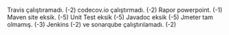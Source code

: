 Travis çalıştıramadı. (-2)
codecov.io çalıştırmadı. (-2)
Rapor powerpoint. (-1)
Maven site eksik. (-5)
Unit Test eksik (-5)
Javadoc eksik (-5)
Jmeter tam olmamış. (-3)
Jenkins (-2) ve sonarqube çalıştırılamadı. (-2)
